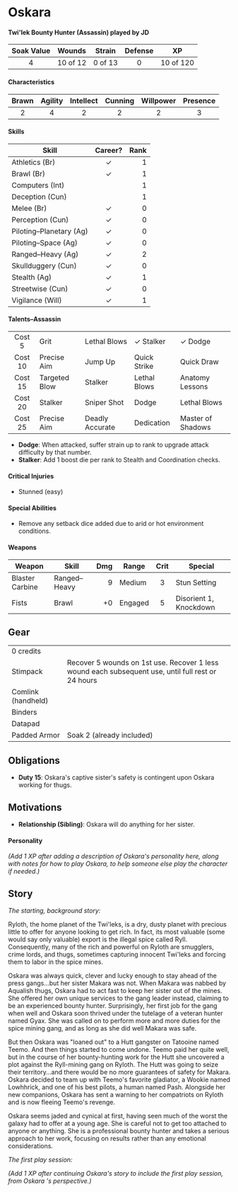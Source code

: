 # Oskara

#### Twi'lek Bounty Hunter (Assassin) played by JD
| Soak Value | Wounds   | Strain  | Defense | XP        |
| :--------: | :------: | :-----: | :-----: | :-------: |
| 4          | 10 of 12 | 0 of 13 | 0       | 10 of 120 |

#### Characteristics
| Brawn | Agility | Intellect | Cunning | Willpower | Presence |
| :---: | :-----: | :-------: | :-----: | :-------: | :------: |
| 2     | 4       | 2         | 2       | 2         | 3        |

#### Skills
| Skill                   | Career?        | Rank |
| ----------------------- | :------------: | ---: |
| Athletics (Br)          | ✓              |  1   |
| Brawl (Br)              | ✓              |  1   |
| Computers (Int)         |                |  1   |
| Deception (Cun)         |                |  1   |
| Melee (Br)              | ✓              |  0   |
| Perception (Cun)        | ✓              |  0   |
| Piloting–Planetary (Ag) | ✓              |  0   |
| Piloting–Space (Ag)     | ✓              |  0   |
| Ranged–Heavy (Ag)       | ✓              |  2   |
| Skullduggery (Cun)      | ✓              |  0   |
| Stealth (Ag)            | ✓              |  1   |
| Streetwise (Cun)        | ✓              |  0   |
| Vigilance (Will)        | ✓              |  1   |

#### Talents–Assassin
|         |               |                 |                |                     |
| :-----: | ------------- | --------------- | -------------- | ------------------- |
| Cost 5  | Grit          | Lethal Blows    | ✓ Stalker      | ✓ Dodge             |
| Cost 10 | Precise Aim   | Jump Up         | Quick Strike   | Quick Draw          |
| Cost 15 | Targeted Blow | Stalker         | Lethal Blows   | Anatomy Lessons     |
| Cost 20 | Stalker       | Sniper Shot     | Dodge          | Lethal Blows        |
| Cost 25 | Precise Aim   | Deadly Accurate | Dedication     | Master of Shadows   |

- **Dodge**: When attacked, suffer strain up to rank to upgrade attack difficulty by that number.
- **Stalker**: Add 1 boost die per rank to Stealth and Coordination checks.

#### Critical Injuries
- Stunned (easy)

#### Special Abilities
- Remove any setback dice added due to arid or hot environment conditions.

#### Weapons
| Weapon          | Skill          | Dmg | Range   | Crit | Special                |
| --------------- | -------------- | --: | ------- | :--: | ---------------------- |
| Blaster Carbine | Ranged–Heavy   |   9 | Medium  | 3    | Stun Setting           |
| Fists           | Brawl          |  +0 | Engaged | 5    | Disorient 1, Knockdown |

## Gear
|                    |                                                                                                    |
| ------------------ | -------------------------------------------------------------------------------------------------- |
| 0 credits          |                                                                                                    |
| Stimpack           | Recover 5 wounds on 1st use. Recover 1 less wound each subsequent use, until full rest or 24 hours |
| Comlink (handheld) |                                                                                                    |
| Binders            |                                                                                                    |
| Datapad            |                                                                                                    |
| Padded Armor       | Soak 2 (already included)                                                                          |

## Obligations
- **Duty 15**: Oskara's captive sister's safety is contingent upon Oskara working for thugs.

## Motivations
- **Relationship (Sibling)**: Oskara will do anything for her sister.

#### Personality

_(Add 1 XP after adding a description of Oskara's personality here, along with notes for how to play Oskara, to help someone else play the character if needed.)_

## Story

_The starting, background story:_

Ryloth, the home planet of the Twi'leks, is a dry, dusty planet with precious little to offer for anyone looking to get rich. In fact, its most valuable (some would say only valuable) export is the illegal spice called Ryll. Consequently, many of the rich and powerful on Ryloth are smugglers, crime lords, and thugs, sometimes capturing innocent Twi'leks and forcing them to labor in the spice mines.

Oskara was always quick, clever and lucky enough to stay ahead of the press gangs…but her sister Makara was not. When Makara was nabbed by Aqualish thugs, Oskara had to act fast to keep her sister out of the mines. She offered her own unique services to the gang leader instead, claiming to be an experienced bounty hunter. Surprisingly, her first job for the gang when well and Oskara soon thrived under the tutelage of a veteran hunter named Gyax. She was called on to perform more and more duties for the spice mining gang, and as long as she did well Makara was safe.

But then Oskara was "loaned out" to a Hutt gangster on Tatooine named Teemo. And then things started to come undone. Teemo paid her quite well, but in the course of her bounty-hunting work for the Hutt she uncovered a plot against the Ryll-mining gang on Ryloth. The Hutt was going to seize their territory…and there would be no more guarantees of safety for Makara. Oskara decided to team up with Teemo's favorite gladiator, a Wookie named Lowhhrick, and one of his best pilots, a human named Pash. Alongside her new companions, Oskara has sent a warning to her compatriots on Ryloth and is now fleeing Teemo's revenge.

Oskara seems jaded and cynical at first, having seen much of the worst the galaxy had to offer at a young age. She is careful not to get too attached to anyone or anything. She is a professional bounty hunter and takes a serious approach to her work, focusing on results rather than any emotional considerations.

_The first play session:_

_(Add 1 XP after continuing Oskara's story to include the first play session, from Oskara 's perspective.)_
